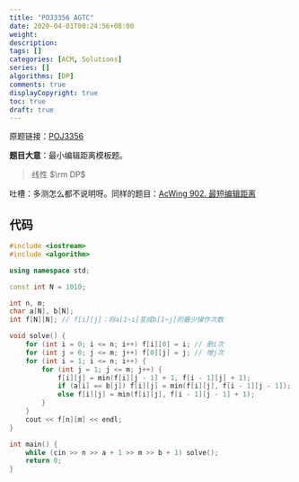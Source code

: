 ```yaml
---
title: "POJ3356 AGTC"
date: 2020-04-01T00:24:56+08:00
weight: 
description:
tags: []
categories: [ACM, Solutions]
series: []
algorithms: [DP]
comments: true
displayCopyright: true
toc: true
draft: true
---
```


原题链接：[POJ3356](http://poj.org/problem?id=3356)

**题目大意**：最小编辑距离模板题。

<!--more-->

> 线性 $\rm DP$

吐槽：多测怎么都不说明呀。同样的题目：[AcWing 902. 最短编辑距离](https://www.acwing.com/problem/content/904/)

## 代码

```cpp
#include <iostream>
#include <algorithm>

using namespace std;

const int N = 1010;

int n, m;
char a[N], b[N];
int f[N][N]; // f[i][j]：将a[1~i]变成b[1~j]的最少操作次数

void solve() {
	for (int i = 0; i <= n; i++) f[i][0] = i; // 删i次
	for (int j = 0; j <= m; j++) f[0][j] = j; // 增j次
	for (int i = 1; i <= n; i++) {
	    for (int j = 1; j <= m; j++) {
			f[i][j] = min(f[i][j - 1] + 1, f[i - 1][j] + 1);
			if (a[i] == b[j]) f[i][j] = min(f[i][j], f[i - 1][j - 1]);
			else f[i][j] = min(f[i][j], f[i - 1][j - 1] + 1);
		}
	}
	cout << f[n][m] << endl;
}

int main() {
    while (cin >> n >> a + 1 >> m >> b + 1) solve();
	return 0;
}
```

